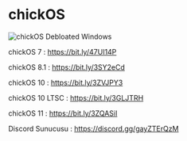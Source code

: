 # chickOS 

![chickOS Debloated Windows](https://i.imgur.com/nDYQHyd.png)

chickOS 7 : https://bit.ly/47UI14P

chickOS 8.1 : https://bit.ly/3SY2eCd

chickOS 10 : https://bit.ly/3ZVJPY3

chickOS 10 LTSC : https://bit.ly/3GLJTRH

chickOS 11 : https://bit.ly/3ZQASiI
                                       
Discord Sunucusu : https://discord.gg/gayZTErQzM

